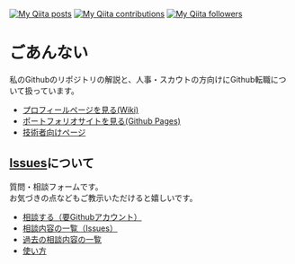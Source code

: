 [![My Qiita posts](https://qiita-badge.apiapi.app/s/nomurasan/posts.svg)](http://qiita.com/nomurasan) [![My Qiita contributions](https://qiita-badge.apiapi.app/s/nomurasan/contributions.svg)](http://qiita.com/nomurasan) [![My Qiita followers](https://qiita-badge.apiapi.app/s/nomurasan/followers.svg)](http://qiita.com/nomurasan)

# ごあんない
私のGithubのリポジトリの解説と、人事・スカウトの方向けにGithub転職について扱っています。

- [プロフィールページを見る(Wiki)](https://github.com/shimajima-eiji/shimajima-eiji/wiki)
- [ポートフォリオサイトを見る(Github Pages)](https://shimajima-eiji.github.io/)
- [技術者向けページ](https://github.com/shimajima-eiji/shimajima-eiji)

## [Issues](https://github.com/shimajima-eiji/shimajima-eiji/issues)について
質問・相談フォームです。
<br>お気づきの点などもご教示いただけると嬉しいです。

- [相談する（要Githubアカウント）](https://github.com/shimajima-eiji/shimajima-eiji/issues/new)
- [相談内容の一覧（Issues）](https://github.com/shimajima-eiji/README/issues)
- [過去の相談内容の一覧](https://github.com/shimajima-eiji/README/issues?q=is%3Aissue+is%3Aclosed)
- [使い方]()
